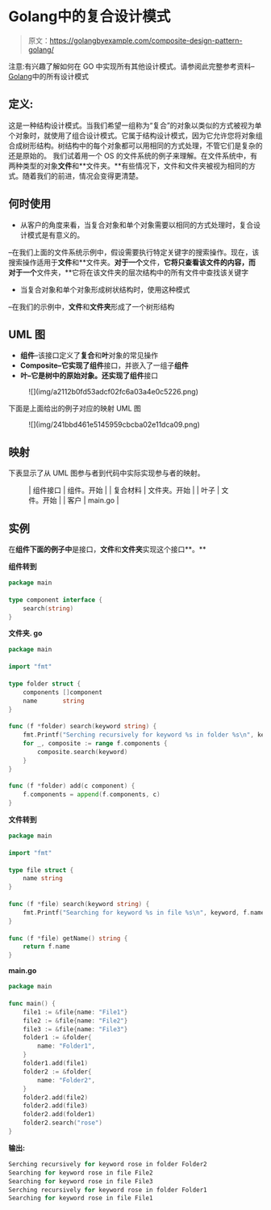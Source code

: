 # Golang中的复合设计模式

> 原文：<https://golangbyexample.com/composite-design-pattern-golang/>

注意:有兴趣了解如何在 GO 中实现所有其他设计模式。请参阅此完整参考资料–[Golang](https://golangbyexample.com/all-design-patterns-golang/)中的所有设计模式

## **定义:**

这是一种结构设计模式。当我们希望一组称为“复合”的对象以类似的方式被视为单个对象时，就使用了组合设计模式。它属于结构设计模式，因为它允许您将对象组合成树形结构。树结构中的每个对象都可以用相同的方式处理，不管它们是复杂的还是原始的。
我们试着用一个 OS 的文件系统的例子来理解。在文件系统中，有两种类型的对象**文件**和**文件夹。**有些情况下，文件和文件夹被视为相同的方式。随着我们的前进，情况会变得更清楚。

##  **何时使用**

*   从客户的角度来看，当复合对象和单个对象需要以相同的方式处理时，复合设计模式是有意义的。

–在我们上面的文件系统示例中，假设需要执行特定关键字的搜索操作。现在，该搜索操作适用于**文件**和**文件夹。**对于一个**文件，**它将只查看该文件的内容，而对于一个**文件夹，**它将在该文件夹的层次结构中的所有文件中查找该关键字

*   当复合对象和单个对象形成树状结构时，使用这种模式

–在我们的示例中，**文件**和**文件夹**形成了一个树形结构

## **UML 图**

*   **组件**–该接口定义了**复合**和**叶**对象的常见操作
*   **Composite–**它实现了**组件**接口，并嵌入了一组子**组件**
*   **叶–**它是树中的原始对象。还实现了**组件**接口

<figure class="wp-block-image">![](img/a2112b0fd53adcf02fc6a03a4e0c5226.png)</figure>

下面是上面给出的例子对应的映射 UML 图

<figure class="wp-block-image">![](img/241bbd461e5145959cbcba02e11dca09.png)</figure>

## **映射**

下表显示了从 UML 图参与者到代码中实际实现参与者的映射。

<figure class="wp-block-table is-style-stripes">

| 组件接口 | 组件。开始 |
| 复合材料 | 文件夹。开始 |
| 叶子 | 文件。开始 |
| 客户 | main.go |

</figure>

## **实例**

在**组件下面的例子中**是接口，**文件**和**文件夹**实现这个接口**。**

**组件转到**

```go
package main

type component interface {
    search(string)
}
```

**文件夹. go**

```go
package main

import "fmt"

type folder struct {
    components []component
    name       string
}

func (f *folder) search(keyword string) {
    fmt.Printf("Serching recursively for keyword %s in folder %s\n", keyword, f.name)
    for _, composite := range f.components {
        composite.search(keyword)
    }
}

func (f *folder) add(c component) {
    f.components = append(f.components, c)
}
```

**文件转到**

```go
package main

import "fmt"

type file struct {
    name string
}

func (f *file) search(keyword string) {
    fmt.Printf("Searching for keyword %s in file %s\n", keyword, f.name)
}

func (f *file) getName() string {
    return f.name
}
```

**main.go**

```go
package main

func main() {
    file1 := &file{name: "File1"}
    file2 := &file{name: "File2"}
    file3 := &file{name: "File3"}
    folder1 := &folder{
        name: "Folder1",
    }
    folder1.add(file1)
    folder2 := &folder{
        name: "Folder2",
    }
    folder2.add(file2)
    folder2.add(file3)
    folder2.add(folder1)
    folder2.search("rose")
}
```

**输出:**

```go
Serching recursively for keyword rose in folder Folder2
Searching for keyword rose in file File2
Searching for keyword rose in file File3
Serching recursively for keyword rose in folder Folder1
Searching for keyword rose in file File1
```